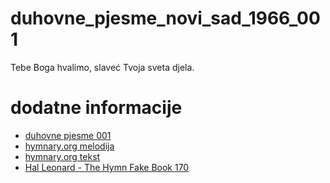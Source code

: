 # duhovne_pjesme_novi_sad_1966_001
Tebe Boga hvalimo, slaveć Tvoja sveta djela.

# dodatne informacije
- [duhovne pjesme 001](https://scifidelityorchestra.com/~schef/documents/duhovne_pjesme_novi_sad_1966_original.pdf#page=5)
- [hymnary.org melodija](https://hymnary.org/tune/grosser_gott_11171)
- [hymnary.org tekst](https://hymnary.org/text/holy_god_we_praise_thy_name_lord_of_all)
- [Hal Leonard - The Hymn Fake Book 170](http://massifjazz.com/tunes/books/Gospel_Book_Hal_Leonard.pdf#page=173)
